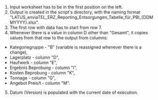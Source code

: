 1. Input worksheet has to be in the first position on the left.
2. Output is created in the script's directory, with the naming format "LATUS_enviaTEL_ERZ_Reporting_Entsorgungen_Tabelle_für_PBI_{DDMMYYYY}.xlsx".
3. The first row with data has to start from row 7.
4. Whenever there is a value in column D other than "Gesamt", it copies values from that row to the output from columns:
- Kategoriegruppe - "B" (variable is reassigned whenever there is a change),
- Lagerplatz - column "D",
- Haufwerk - column "E",
- Ergebnis Beprobung - column "I",
- Kosten Beprobung - column "K",
- Tonnage - column "G",
- Angebot Preis/t - column "M".
5. Datum (Version) is populated with the current date of execution.
